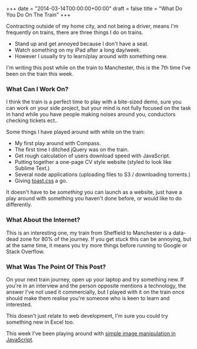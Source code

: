 +++
date = "2014-03-14T00:00:00+00:00"
draft = false
title = "What Do You Do On The Train"
+++

Contracting outside of my home city, and not being a driver, means I'm frequently on trains, there are three things I do on trains.

 * Stand up and get annoyed because I don't have a seat.
 * Watch something on my iPad after a long day/week.
 * However I usually try to learn/play around with something new.

I'm writing this post while on the train to Manchester, this is the 7th time I've been on the train this week.

### What Can I Work On?
I think the train is a perfect time to play with a bite-sized demo, sure you can work on your side project, but your mind is not fully focused on the task in hand while you have people making noises around you, conductors checking tickets ect..

Some things I have played around with while on the train:

 * My first play around with Compass.
 * The first time I ditched jQuery was on the train.
 * Get rough calculation of users download speed with JavaScript.
 * Putting together a one-page CV style website (styled to look like Sublime Text.)
 * Several node applications (uploading files to S3 / downloading torrents.)
 * Giving <a href="https://daneden.me/toast/" title="Toast.css a Dan Eden project" data-analytics="toast.css">toast.css</a> a go.

It doesn't have to be *something* you can launch as a website, just have a play around with something you haven't done before, or would like to do differently.

### What About the Internet?
This is an interesting one, my train from Sheffield to Manchester is a data-dead zone for 80% of the journey. If you get stuck this can be annoying, but at the same time, it means you try more things before running to Google or Stack Overflow.

### What Was The Point Of This Post?
On your next train journey, open up your laptop and try something new. If you're in an interview and the person opposite mentions a technology, the answer <quote>I've not used it commercially, but I played with it on the train once</quote> should make them realise you're someone who is keen to learn and interested.

This doesn't just relate to web development, I'm sure you could try something new in Excel too.

This week I've been playing around with <a href="https://demo.joelvardy.com/brightness-crop/" title="JavaScript image manipulation demo" data-analytics="JavaScript image manipulation demo">simple image manipulation in JavaScript</a>.
